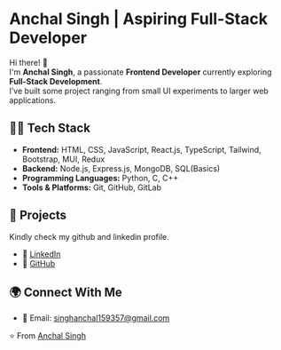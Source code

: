 # Anchal Singh | Aspiring Full-Stack Developer

Hi there! 👋  
I'm **Anchal Singh**, a passionate **Frontend Developer** currently exploring **Full-Stack Development**.  
I’ve built some project ranging from small UI experiments to larger web applications.  

## 🧑‍💻 Tech Stack

- **Frontend:** HTML, CSS, JavaScript, React.js, TypeScript, Tailwind, Bootstrap, MUI, Redux  
- **Backend:** Node.js, Express.js, MongoDB, SQL(Basics)
- **Programming Languages:** Python, C, C++  
- **Tools & Platforms:** Git, GitHub, GitLab  

## 📂 Projects

Kindly check my github and linkedin profile.
- 💼 [LinkedIn](https://linkedin.com/in/imanchalsingh)  
- 🐙 [GitHub](https://github.com/imanchalsingh)  

## 🌍 Connect With Me  

- 📧 Email: singhanchal159357@gmail.com  


⭐️ From [Anchal Singh](https://github.com/imanchalsingh)
